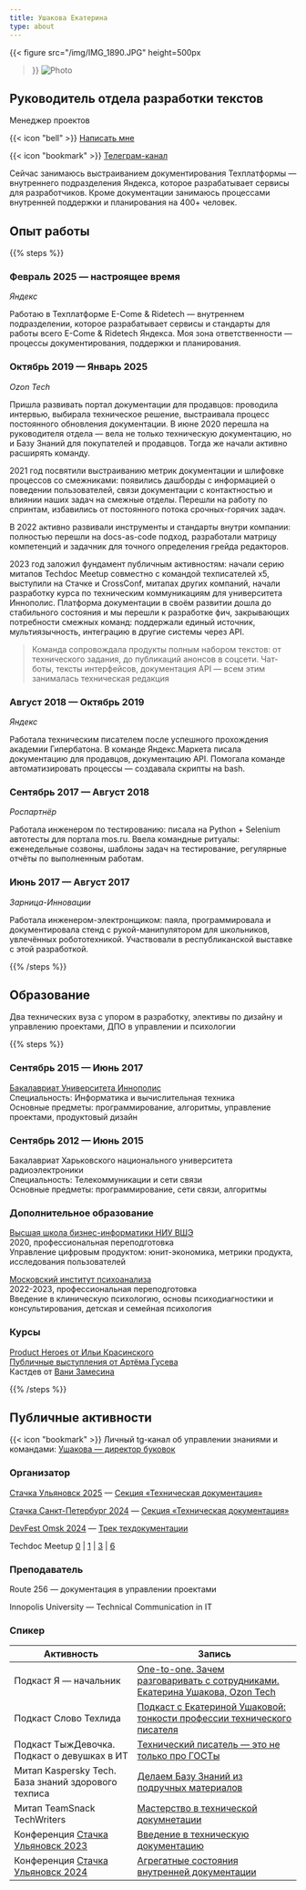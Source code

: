 ```yaml
---
title: Ушакова Екатерина
type: about
---
```


{{< figure
  src="/img/IMG_1890.JPG"
  height=500px
>}}
![Photo](/img/IMG_1890.JPG)

## Руководитель отдела разработки текстов
Менеджер проектов

{{< icon "bell" >}} [Написать мне](https://t.me/ushkatia)

{{< icon "bookmark" >}} [Телеграм-канал](https://t.me/+mP3B_5FWw-JlZDYy)


Сейчас занимаюсь выстраиванием документирования Техплатформы — внутреннего подразделения Яндекса, которое разрабатывает сервисы для разработчиков. Кроме документации занимаюсь процессами внутренней поддержки и планирования на 400+ человек. 


## Опыт работы

{{% steps %}}

### Февраль 2025 — настроящее время
*Яндекс*

Работаю в Техплатформе E-Come & Ridetech — внутреннем подразделении, которое разрабатывает сервисы и стандарты для работы всего E-Come & Ridetech Яндекса. Моя зона ответственности — процессы документирования, поддержки и планирования.

### Октябрь 2019 — Январь 2025
*Ozon Tech*

Пришла развивать портал документации для продавцов: проводила интервью, выбирала техническое решение, выстраивала процесс постоянного обновления документации.
В июне 2020 перешла на руководителя отдела — вела не только техническую документацию, но и Базу Знаний для покупателей и продавцов. Тогда же начали активно расширять команду.

2021 год посвятили выстраиванию метрик документации и шлифовке процессов со смежниками: появились дашборды с информацией о поведении пользователей, связи документации с контактностью и влиянии наших задач на смежные отделы. Перешли на работу по спринтам, избавились от постоянного потока срочных-горячих задач.

В 2022 активно развивали инструменты и стандарты внутри компании: полностью перешли на docs-as-code подход, разработали матрицу компетенций и задачник для точного определения грейда редакторов. 

2023 год заложил фундамент публичным активностям: начали серию митапов Techdoc Meetup совместно с командой техписателей х5, выступили на Стачке и CrossConf, митапах других компаний, начали разработку курса по техническим коммуникациям для университета Иннополис. Платформа документации в своём развитии дошла до стабильного состояния и мы перешли к разработке фич, закрывающих потребности смежных команд: поддержали единый источник, мультиязычность, интеграцию в другие системы через API.

> Команда сопровождала продукты полным набором текстов: от технического задания, до публикаций анонсов в соцсети. Чат-боты, тексты интерфейсов, документация API  — всем этим занималась техническая редакция

### Август 2018 — Октябрь 2019
*Яндекс*

Работала техническим писателем после успешного прохождения академии Гипербатона. В команде Яндекс.Маркета писала документацию для продавцов, документацию API. Помогала команде автоматизировать процессы — создавала скрипты на bash.

### Сентябрь 2017 — Август 2018
*Роспартнёр*

Работала инженером по тестированию: писала на Python + Selenium автотесты для портала mos.ru. Ввела командные ритуалы: еженедельные созвоны, шаблоны задач на тестирование, регулярные отчёты по выполненным работам.

### Июнь 2017 — Август 2017
*Зарница-Инновации*

Работала инженером-электронщиком: паяла, программировала и документировала стенд с рукой-манипулятором для школьников, увлечённых робототехникой. Участвовали в республиканской выставке с этой разработкой. 

{{% /steps %}}

## Образование

Два технических вуза с упором в разработку, элективы по дизайну и управлению проектами, ДПО в управлении и психологии

{{% steps %}}

### Сентябрь 2015 — Июнь 2017

[Бакалавриат Университета Иннополис](https://innopolis.university/)<br>
Специальность: Информатика и вычислительная техника<br>
Основные предметы: программирование, алгоритмы, управление проектами, продуктовый дизайн

### Сентябрь 2012 — Июнь 2015

Бакалавриат Харьковского национального университета радиоэлектроники  
Специальность: Телекоммуникации и сети связи  
Основные предметы: программирование, сети связи, алгоритмы  

### Дополнительное образование

[Высшая школа бизнес-информатики НИУ ВШЭ](https://digitalpm.hsbi.ru/) <br>
2020, профессиональная переподготовка <br>
Управление цифровым продуктом: юнит-экономика, метрики продукта, исследования пользователей

[Московский институт психоанализа](https://mip.institute/)<br>
2022-2023, профессиональная переподготовка<br>
Введение в клиническую психологию, основы психодиагностики и консультирования, детская и семейная психология

### Курсы
[Product Heroes от Ильи Красинского](https://heroes.camp/)  
[Публичные выступления от Артёма Гусева](https://glagol.me/)  
Кастдев от [Вани Замесина](https://t.me/zamesin)

{{% /steps %}}

## Публичные активности

{{< icon "bookmark" >}} Личный tg-канал об управлении знаниями и командами: [Ушакова — директор буковок](https://t.me/+4s0vAcmepQZmYjdi)

### Организатор

[Стачка Ульяновск 2025](https://ul25.nastachku.ru/) — [Секция «Техническая документация»](https://ul25.nastachku.ru/technical-documentation-ul25)

[Стачка Санкт-Петербург 2024](https://spb24.nastachku.ru/) — [Cекция «Техническая документация»](https://spb24.nastachku.ru/doklady?features_hash=13-393)

[DevFest Omsk 2024](https://www.devfestomsk.ru/) — [Трек техдокументации](https://vk.com/video/@devfestomsk?list=f9acfc58d5cb2db4fa&preview=&screen=&webcast=&z=video-215824498_456239083)

Techdoc Meetup [0](https://www.youtube.com/live/EZY9MSeHkfk?feature=share) | [1](https://www.youtube.com/live/xqev76iddio?si=E0Cgbbi6eOcjmM-2) | [3](https://www.youtube.com/live/t2MYG7ewcbA?si=9ez9ByS-RRLvk-Mg) | [6](https://www.youtube.com/live/zMKQlGvhWtI?si=Ufi0WGmeLDPumKyU)

### Преподаватель

Route 256 — документация в управлении проектами

Innopolis University — Technical Communication in IT

### Спикер

|  Активность  | Запись  |
|--------------|---------|
|  Подкаст Я — начальник | [One-to-one. Зачем разговаривать с сотрудниками. Екатерина Ушакова, Ozon Tech](https://vk.com/video-115026656_456239351)   |
| Подкаст Слово Техлида | [Подкаст с Екатериной Ушаковой: тонкости профессии технического писателя](https://vk.com/video-224033402_456239019) |
| Подкаст ТыжДевочка. Подкаст о девушках в ИТ | [Технический писатель — это не только про ГОСТы](https://music.yandex.ru/album/17574609/track/105036662) |
| Митап Kaspersky Tech. База знаний здорового техписа | [Делаем Базу Знаний из подручных материалов](https://www.youtube.com/live/uWU0oPimbDQ?si=LCto4g9skh4tb19L&t=3160) |
| Митап TeamSnack TechWriters | [Мастерство в технической докумнетации](https://www.youtube.com/live/KZ1g1EPuixw?si=hmwfb9bsh3NlLs9t&t=5288) |
| Конференция [Стачка Ульяновск 2023](https://2023.nastachku.ru/) | [Введение в техническую документацию](https://www.youtube.com/watch?v=K2EkkCMBbxU) |
| Конференция [Стачка Ульяновск 2024](https://ul24.nastachku.ru/) | [Агрегатные состояния внутренней документации](https://www.youtube.com/watch?v=Tc6_wuJFFdI) |
    

